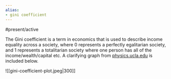 ```yaml
---
alias:
- gini coefficient
---
```


#present/active 

The Gini coefficient is a term in economics that is used to describe income equality across a society, where 0 represents a perfectly egalitarian society, and 1 represents a totalitarian society where one person has all of the income/wealth/capital etc. A clarifying graph from [physics.ucla.edu](https://www.physics.ucla.edu/~chester/GINI/index.html) is included below.

![[gini-coefficient-plot.jpeg|300]]
